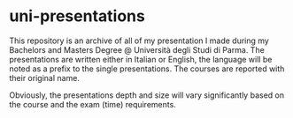# uni-presentations
This repository is an archive of all of my presentation I made during my Bachelors and Masters Degree @ Università degli Studi di Parma.
The presentations are written either in Italian or English, the language will be noted as a prefix to the single presentations.
The courses are reported with their original name.

Obviously, the presentations depth and size will vary significantly based on the course and the exam (time) requirements.
